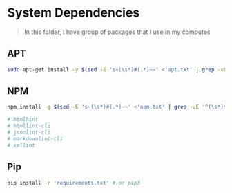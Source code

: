 # System Dependencies

> In this folder, I have group of packages that I use in my computes

## APT

```sh #apt
sudo apt-get install -y $(sed -E 's~(\s*)#(.*)~~' <'apt.txt' | grep -vE '^(\s*)$' | tr '\n' ' ')
```

## NPM

```sh #npm
npm install -g $(sed -E 's~(\s*)#(.*)~~' <'npm.txt' | grep -vE '^(\s*)$' | tr '\n' ' ')
```

```sh
# htmlhint
# htmllint-cli
# jsonlint-cli
# markdownlint-cli
# xmllint
```

## Pip

```sh #pip
pip install -r 'requirements.txt' # or pip3
```
